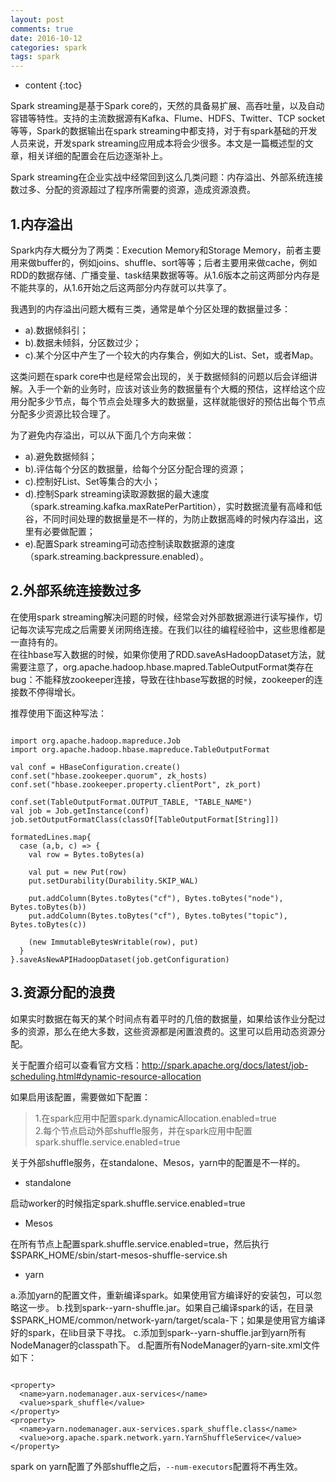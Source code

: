 ```yaml
---
layout: post
comments: true
date: 2016-10-12
categories: spark
tags: spark
---
```


* content
{:toc}

Spark streaming是基于Spark core的，天然的具备易扩展、高吞吐量，以及自动容错等特性。支持的主流数据源有Kafka、Flume、HDFS、Twitter、TCP socket等等，Spark的数据输出在spark streaming中都支持，对于有spark基础的开发人员来说，开发spark streaming应用成本将会少很多。本文是一篇概述型的文章，相关详细的配置会在后边逐渐补上。

Spark streaming在企业实战中经常回到这么几类问题：内存溢出、外部系统连接数过多、分配的资源超过了程序所需要的资源，造成资源浪费。



## 1.内存溢出

Spark内存大概分为了两类：Execution Memory和Storage Memory，前者主要用来做buffer的，例如joins、shuffle、sort等等；后者主要用来做cache，例如RDD的数据存储、广播变量、task结果数据等等。从1.6版本之前这两部分内存是不能共享的，从1.6开始之后这两部分内存就可以共享了。

我遇到的内存溢出问题大概有三类，通常是单个分区处理的数据量过多：   
- a).数据倾斜引；
- b).数据未倾斜，分区数过少；
- c).某个分区中产生了一个较大的内存集合，例如大的List、Set，或者Map。

这类问题在spark core中也是经常会出现的，关于数据倾斜的问题以后会详细讲解。入手一个新的业务时，应该对该业务的数据量有个大概的预估，这样给这个应用分配多少节点，每个节点会处理多大的数据量，这样就能很好的预估出每个节点分配多少资源比较合理了。

为了避免内存溢出，可以从下面几个方向来做：
- a).避免数据倾斜；
- b).评估每个分区的数据量，给每个分区分配合理的资源；
- c).控制好List、Set等集合的大小；
- d).控制Spark streaming读取源数据的最大速度（spark.streaming.kafka.maxRatePerPartition），实时数据流量有高峰和低谷，不同时间处理的数据量是不一样的，为防止数据高峰的时候内存溢出，这里有必要做配置；
- e).配置Spark streaming可动态控制读取数据源的速度（spark.streaming.backpressure.enabled）。


## 2.外部系统连接数过多

在使用spark streaming解决问题的时候，经常会对外部数据源进行读写操作，切记每次读写完成之后需要关闭网络连接。在我们以往的编程经验中，这些思维都是一直持有的。   
在往hbase写入数据的时候，如果你使用了RDD.saveAsHadoopDataset方法，就需要注意了，org.apache.hadoop.hbase.mapred.TableOutputFormat类存在bug：不能释放zookeeper连接，导致在往hbase写数据的时候，zookeeper的连接数不停得增长。

推荐使用下面这种写法：

```

import org.apache.hadoop.mapreduce.Job
import org.apache.hadoop.hbase.mapreduce.TableOutputFormat

val conf = HBaseConfiguration.create()
conf.set("hbase.zookeeper.quorum", zk_hosts)
conf.set("hbase.zookeeper.property.clientPort", zk_port)

conf.set(TableOutputFormat.OUTPUT_TABLE, "TABLE_NAME")
val job = Job.getInstance(conf)
job.setOutputFormatClass(classOf[TableOutputFormat[String]])

formatedLines.map{
  case (a,b, c) => {
    val row = Bytes.toBytes(a)

    val put = new Put(row)
    put.setDurability(Durability.SKIP_WAL)

    put.addColumn(Bytes.toBytes("cf"), Bytes.toBytes("node"), Bytes.toBytes(b))
    put.addColumn(Bytes.toBytes("cf"), Bytes.toBytes("topic"), Bytes.toBytes(c))

    (new ImmutableBytesWritable(row), put)
  }
}.saveAsNewAPIHadoopDataset(job.getConfiguration)

```

## 3.资源分配的浪费

如果实时数据在每天的某个时间点有着平时的几倍的数据量，如果给该作业分配过多的资源，那么在绝大多数，这些资源都是闲置浪费的。这里可以启用动态资源分配。

关于配置介绍可以查看官方文档：http://spark.apache.org/docs/latest/job-scheduling.html#dynamic-resource-allocation

如果启用该配置，需要做如下配置：

>1.在spark应用中配置spark.dynamicAllocation.enabled=true   
2.每个节点启动外部shuffle服务，并在spark应用中配置spark.shuffle.service.enabled=true

关于外部shuffle服务，在standalone、Mesos，yarn中的配置是不一样的。

- standalone

启动worker的时候指定spark.shuffle.service.enabled=true

- Mesos

在所有节点上配置spark.shuffle.service.enabled=true，然后执行$SPARK_HOME/sbin/start-mesos-shuffle-service.sh

- yarn

a.添加yarn的配置文件，重新编译spark。如果使用官方编译好的安装包，可以忽略这一步。
b.找到spark-<version>-yarn-shuffle.jar。如果自己编译spark的话，在目录$SPARK_HOME/common/network-yarn/target/scala-<version>下；如果是使用官方编译好的spark，在lib目录下寻找。
c.添加到spark-<version>-yarn-shuffle.jar到yarn所有NodeManager的classpath下。
d.配置所有NodeManager的yarn-site.xml文件如下：

```

<property>
  <name>yarn.nodemanager.aux-services</name>
  <value>spark_shuffle</value>
</property>
<property>
  <name>yarn.nodemanager.aux-services.spark_shuffle.class</name>
  <value>org.apache.spark.network.yarn.YarnShuffleService</value>
</property>

```

spark on yarn配置了外部shuffle之后，<code>--num-executors</code>配置将不再生效。







